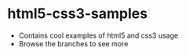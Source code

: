 # html5-css3-samples
- Contains cool examples of html5 and css3 usage
- Browse the branches to see more
